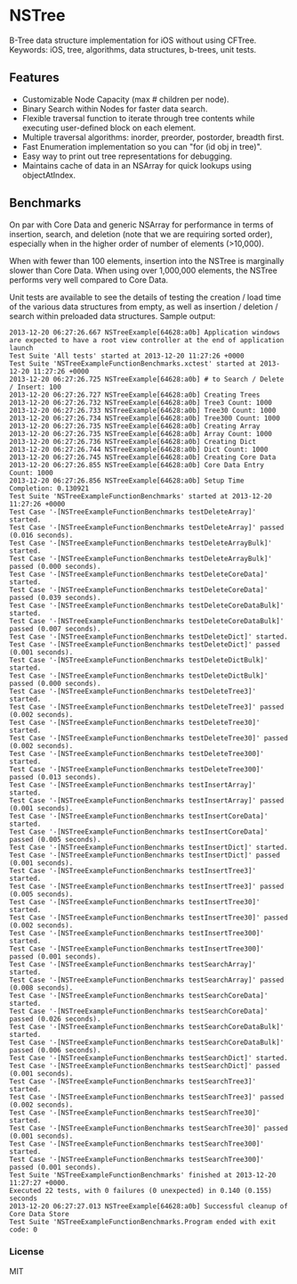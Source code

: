 NSTree
======

B-Tree data structure implementation for iOS without using CFTree. 
Keywords: iOS, tree, algorithms, data structures, b-trees, unit tests.

## Features
 - Customizable Node Capacity (max # children per node).
 - Binary Search within Nodes for faster data search.
 - Flexible traversal function to iterate through tree contents while executing
   user-defined block on each element.
 - Multiple traversal algorithms: inorder, preorder, postorder, breadth first.
 - Fast Enumeration implementation so you can "for (id obj in tree)".
 - Easy way to print out tree representations for debugging.
 - Maintains cache of data in an NSArray for quick lookups using objectAtIndex.

## Benchmarks
On par with Core Data and generic NSArray for performance in terms of insertion,
search, and deletion (note that we are requiring sorted order), especially when
in the higher order of number of elements (>10,000). 

When with fewer than 100 elements, insertion into the NSTree is marginally slower 
than Core Data. When using over 1,000,000 elements, the NSTree performs very well 
compared to Core Data. 

Unit tests are available to see the details of testing the creation / load time
of the various data structures from empty, as well as insertion / deletion
/ search within preloaded data structures. Sample output:

	2013-12-20 06:27:26.667 NSTreeExample[64628:a0b] Application windows are expected to have a root view controller at the end of application launch
	Test Suite 'All tests' started at 2013-12-20 11:27:26 +0000
	Test Suite 'NSTreeExampleFunctionBenchmarks.xctest' started at 2013-12-20 11:27:26 +0000
	2013-12-20 06:27:26.725 NSTreeExample[64628:a0b] # to Search / Delete / Insert: 100
	2013-12-20 06:27:26.727 NSTreeExample[64628:a0b] Creating Trees
	2013-12-20 06:27:26.732 NSTreeExample[64628:a0b] Tree3 Count: 1000
	2013-12-20 06:27:26.733 NSTreeExample[64628:a0b] Tree30 Count: 1000
	2013-12-20 06:27:26.734 NSTreeExample[64628:a0b] Tree300 Count: 1000
	2013-12-20 06:27:26.735 NSTreeExample[64628:a0b] Creating Array
	2013-12-20 06:27:26.735 NSTreeExample[64628:a0b] Array Count: 1000
	2013-12-20 06:27:26.736 NSTreeExample[64628:a0b] Creating Dict
	2013-12-20 06:27:26.744 NSTreeExample[64628:a0b] Dict Count: 1000
	2013-12-20 06:27:26.745 NSTreeExample[64628:a0b] Creating Core Data
	2013-12-20 06:27:26.855 NSTreeExample[64628:a0b] Core Data Entry Count: 1000
	2013-12-20 06:27:26.856 NSTreeExample[64628:a0b] Setup Time Completion: 0.130921
	Test Suite 'NSTreeExampleFunctionBenchmarks' started at 2013-12-20 11:27:26 +0000
	Test Case '-[NSTreeExampleFunctionBenchmarks testDeleteArray]' started.
	Test Case '-[NSTreeExampleFunctionBenchmarks testDeleteArray]' passed (0.016 seconds).
	Test Case '-[NSTreeExampleFunctionBenchmarks testDeleteArrayBulk]' started.
	Test Case '-[NSTreeExampleFunctionBenchmarks testDeleteArrayBulk]' passed (0.000 seconds).
	Test Case '-[NSTreeExampleFunctionBenchmarks testDeleteCoreData]' started.
	Test Case '-[NSTreeExampleFunctionBenchmarks testDeleteCoreData]' passed (0.039 seconds).
	Test Case '-[NSTreeExampleFunctionBenchmarks testDeleteCoreDataBulk]' started.
	Test Case '-[NSTreeExampleFunctionBenchmarks testDeleteCoreDataBulk]' passed (0.007 seconds).
	Test Case '-[NSTreeExampleFunctionBenchmarks testDeleteDict]' started.
	Test Case '-[NSTreeExampleFunctionBenchmarks testDeleteDict]' passed (0.001 seconds).
	Test Case '-[NSTreeExampleFunctionBenchmarks testDeleteDictBulk]' started.
	Test Case '-[NSTreeExampleFunctionBenchmarks testDeleteDictBulk]' passed (0.000 seconds).
	Test Case '-[NSTreeExampleFunctionBenchmarks testDeleteTree3]' started.
	Test Case '-[NSTreeExampleFunctionBenchmarks testDeleteTree3]' passed (0.002 seconds).
	Test Case '-[NSTreeExampleFunctionBenchmarks testDeleteTree30]' started.
	Test Case '-[NSTreeExampleFunctionBenchmarks testDeleteTree30]' passed (0.002 seconds).
	Test Case '-[NSTreeExampleFunctionBenchmarks testDeleteTree300]' started.
	Test Case '-[NSTreeExampleFunctionBenchmarks testDeleteTree300]' passed (0.013 seconds).
	Test Case '-[NSTreeExampleFunctionBenchmarks testInsertArray]' started.
	Test Case '-[NSTreeExampleFunctionBenchmarks testInsertArray]' passed (0.001 seconds).
	Test Case '-[NSTreeExampleFunctionBenchmarks testInsertCoreData]' started.
	Test Case '-[NSTreeExampleFunctionBenchmarks testInsertCoreData]' passed (0.005 seconds).
	Test Case '-[NSTreeExampleFunctionBenchmarks testInsertDict]' started.
	Test Case '-[NSTreeExampleFunctionBenchmarks testInsertDict]' passed (0.001 seconds).
	Test Case '-[NSTreeExampleFunctionBenchmarks testInsertTree3]' started.
	Test Case '-[NSTreeExampleFunctionBenchmarks testInsertTree3]' passed (0.005 seconds).
	Test Case '-[NSTreeExampleFunctionBenchmarks testInsertTree30]' started.
	Test Case '-[NSTreeExampleFunctionBenchmarks testInsertTree30]' passed (0.002 seconds).
	Test Case '-[NSTreeExampleFunctionBenchmarks testInsertTree300]' started.
	Test Case '-[NSTreeExampleFunctionBenchmarks testInsertTree300]' passed (0.001 seconds).
	Test Case '-[NSTreeExampleFunctionBenchmarks testSearchArray]' started.
	Test Case '-[NSTreeExampleFunctionBenchmarks testSearchArray]' passed (0.008 seconds).
	Test Case '-[NSTreeExampleFunctionBenchmarks testSearchCoreData]' started.
	Test Case '-[NSTreeExampleFunctionBenchmarks testSearchCoreData]' passed (0.026 seconds).
	Test Case '-[NSTreeExampleFunctionBenchmarks testSearchCoreDataBulk]' started.
	Test Case '-[NSTreeExampleFunctionBenchmarks testSearchCoreDataBulk]' passed (0.006 seconds).
	Test Case '-[NSTreeExampleFunctionBenchmarks testSearchDict]' started.
	Test Case '-[NSTreeExampleFunctionBenchmarks testSearchDict]' passed (0.001 seconds).
	Test Case '-[NSTreeExampleFunctionBenchmarks testSearchTree3]' started.
	Test Case '-[NSTreeExampleFunctionBenchmarks testSearchTree3]' passed (0.002 seconds).
	Test Case '-[NSTreeExampleFunctionBenchmarks testSearchTree30]' started.
	Test Case '-[NSTreeExampleFunctionBenchmarks testSearchTree30]' passed (0.001 seconds).
	Test Case '-[NSTreeExampleFunctionBenchmarks testSearchTree300]' started.
	Test Case '-[NSTreeExampleFunctionBenchmarks testSearchTree300]' passed (0.001 seconds).
	Test Suite 'NSTreeExampleFunctionBenchmarks' finished at 2013-12-20 11:27:27 +0000.
	Executed 22 tests, with 0 failures (0 unexpected) in 0.140 (0.155) seconds
	2013-12-20 06:27:27.013 NSTreeExample[64628:a0b] Successful cleanup of Core Data Store
	Test Suite 'NSTreeExampleFunctionBenchmarks.Program ended with exit code: 0

### License
MIT

